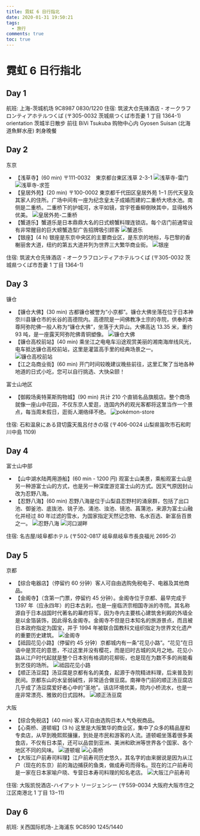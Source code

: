```yaml
---
title: 霓虹 6 日行指北
date: 2020-01-31 19:50:21
tags:
  - 旅行
comments: true
toc: true
---
```


# 霓虹 6 日行指北

## Day 1

航班: 上海-茨城机场 9C8987 0830/1220
住宿: 筑波大仓先锋酒店 - オークラフロンティアホテルつくば (〒305-0032 茨城県つくば市吾妻 1 丁目 1364-1)
orientation 茨城半日散步
前往 BiVi Tsukuba 购物中心内 Gyosen Suisan (北海道魚鮮水産) 刺身晚餐

## Day 2

东京
- 【浅草寺】(60 min) 〒111-0032　東京都台東区浅草 2-3-1
  ![浅草寺-雷门](./sensō-ji.jpg)
  ![浅草寺-求签](./sensō-ji-oracle.jpg)
- 【皇居外苑】(20 min) 〒100-0002 東京都千代田区皇居外苑 1−1
  历代天皇及其家人的住所。广场中间有一座为纪念皇太子成婚而建的二重桥大喷水池。南侧是二重桥。二重桥下的护城河，水平如镜，宫宇苍垂柳倒映其中，显得格外优美。
  ![皇居外苑-二重桥](./kōkyo-gaien.jpg)
- 【蟹道乐】蟹道乐是日本鼎鼎大名的日式螃蟹料理连锁店。每个店门前通常设有非常醒目的巨大螃蟹造型广告招牌吸引顾客
  ![蟹道乐](./douraku.jpg)
- 【银座】(4 h) 银座是东京中央区的主要商业区，是东京的地标，与巴黎的香榭丽舍大道，纽约的第五大道并列为世界三大繁华商业街。
  ![银座](./ginza.jpg)

住宿: 筑波大仓先锋酒店 - オークラフロンティアホテルつくば (〒305-0032 茨城県つくば市吾妻 1 丁目 1364-1)

## Day 3

镰仓
- 【镰仓大佛】(30 min) 古都镰仓被誉为“小京都”。镰仓大佛坐落在位于日本神奈川县镰仓市的长谷的高德院内。高德院是一间佛教净土宗的寺院，供奉的本尊阿弥陀佛一般人称为“镰仓大佛”，坐落于大异山。大佛高达 13.35 米，重约 93 吨，是一座露天阿弥陀佛青铜塑像。
  ![镰仓大佛](./the-buddha-at-kamakura.jpg)
- 【镰仓高校前站】(40 min) 乘坐江之电电车沿途观赏美丽的湘南海岸线风光，电车抵达镰仓高校前站，这里是灌篮高手里的经典场景之一。
  ![镰仓高校前站](./kamakura-kōkō-mae-eki.jpg)
- 【江之岛商业街】(60 min) 开门时间较晚建议晚些前往，这里汇聚了当地各种地道的日式小吃，您可以自行挑选、大快朵颐！

富士山地区
- 【御殿场奥特莱斯购物城】(90 min) 共计 210 个直销名品旗舰店。整个商场就像一座山中花园，不仅东京人爱逛，连国内外的观光客都将这里当作一个景点，每当周末假日，逛街人潮络绎不绝。
  ![pokémon-store](./pokémon-store.jpg)

住宿: 石和温泉にある貸切露天風呂付きの宿 (〒406-0024 山梨県笛吹市石和町川中島 1109)

## Day 4

富士山中部

- 【山中湖水陆两用游船】(60 min - 1200 円) 观富士山美景，乘船观富士山是另一种游富士山的方式，也是另一种深度游览富士山的方式。因天气原因封山改为忍野八海。
- 【忍野八海】(60 min) 忍野八海是位于山梨县忍野村的涌泉群，包括了出口池、御釜池、底抜池、铫子池、涌池、浊池、镜池、菖蒲池，来源为富士山融化并经过 80 年过滤的雪水，为国家指定天然记念物、名水百选、新富岳百景之一。
  ![忍野八海](./oshino-hakkai.jpg)
  ![河口湖畔](./kawaguchiko-lakeside.jpg)

住宿: 名古屋/岐阜都ホテル (〒502-0817 岐阜県岐阜市長良福光 2695-2)

## Day 5

京都
- 【综合电器店】（停留约 60 分钟）客人可自由选购免税电子、电器及其他商品。
- 【金阁寺】（含第一门票，停留约 45 分钟）。金阁寺位于京都、最早完成于 1397 年（应永四年）的日本古刹，也是一座临济宗相国寺派的寺院。其名称源自于日本战国时代著名的幕府将军，因为寺内主要核心建筑舍利殿的外墙全是以金箔装饰，因此得名金阁寺。金阁寺不但是日本知名的旅游景点，而且被日本政府指定为国宝，并于 1994 年被联合国教科文组织指定为世界文化遗产的重要历史建筑。
  ![金阁寺](./rokuonji.jpg)
- 【祗园花见小路】（停留约 45 分钟）京都城内有一条“花见小路”。“花见”在日语中是赏花的意思，不过这里并没有樱花，而是旧时古城的风月之地。花见小路从江户时代起就是整个日本别有格调的花柳街，也是现在为数不多的尚能看到艺伎的场所。
  ![祗园花见小路](./higashiyama-ward.jpg)
- 【顺正汤豆腐】汤豆腐是京都有名的美食，起源于寺院精进料理，后来普及到民间。京都东山的水呈弱碱性，非常适合做豆腐。南禅寺门前的顺正汤豆腐店几乎成了汤豆腐爱好者心中的“圣地”。该店环境优美，院内小桥流水，也是一座非常漂亮、雅致的日式园林。
  ![顺正汤豆腐](./junsei-shoin.jpg)


大阪
- 【综合免税店】(40 min) 客人可自由选购日本人气免税商品。
- 【心斋桥、道顿堀】(3 h) 这里是大阪繁华的商业区，集中了众多的精品屋和专卖店，从早到晚熙熙攘攘，到处是市民和游客的人流。道顿崛坐落着很多美食店，不仅有日本菜，还可以品尝到亚洲、美洲和欧洲等世界各个国家、各个地区不同的风味。
  ![道顿堀](./dōtonbori.jpg)
  ![心斋桥](./shinsai-bashi.jpg)
- 【大阪江户前寿司料理】江户前寿司历史悠久，其名字的由来据说是因为从江户（现在的东京）前的海边捕获的鱼类，做成寿司而得名。现在的江户前寿司是一家在日本家喻户晓、专营日本寿司料理的知名老店。
  ![大阪江户前寿司](./edomae-japanese-cuisine.jpg)

住宿: 大阪凯悦酒店-ハイアット リージェンシー (〒559-0034 大阪府大阪市住之江区南港北 1 丁目 13−11)

## Day 6

航班: 关西国际机场-上海浦东 9C8590 1245/1440

